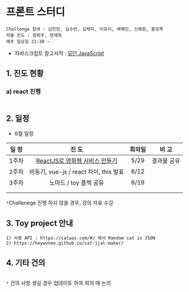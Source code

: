 # 프론트 스터디

```
Challenge 참여 : 김민정, 김수빈, 김채리, 이유리, 배혜진, 신혜원, 홍성목
자율 진도 : 함희주, 한재혁
매주 일요일 21:30 ~ 
```

- 자바스크립트 참고서적 : [모던 JavaScript](https://ko.javascript.info/)



## 1. 진도 현황

### a) react 진행

```

```





## 2. 일정

- 6월 일정

| 일 정 |                            진 도                             | 회의일 |    비 고    |
| :---: | :----------------------------------------------------------: | :----: | :---------: |
| 1주차 | [ReactJS로 영화웹 서비스 만들기](https://nomadcoders.co/react-for-beginners) |  5/29  | 결과물 공유 |
| 2주차 |            비동기, vue-js / react 차이, this 발표            |  6/12  |             |
| 3주차 |                    노마드 / toy 플젝 공유                    |  6/19  |             |
|       |                                                              |        |             |
|       |                                                              |        |             |

`*`Challenege 진행 하지 않을 경우, 강의 자유 수강



## 3. Toy project 안내

```
1) 사용 API : https://cataas.com/#/ 에서 Random cat in JSON
2) https://heywonee.github.io/cat-jjal-maker/
```

###  

## 4. 기타 건의

```

```

`*` 건의 사항 생길 경우 업데이트 하여 회의 때 논의
